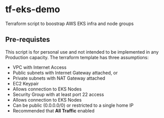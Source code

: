 # tf-eks-demo
Terraform script to boostrap AWS EKS infra and node groups

## Pre-requistes
This script is for personal use and not intended to be implemented in any Production capacity. The terraform template has three assumptions:
 - VPC with Internet Access
  - Public subnets with Internet Gateway attached, or
  - Private subnets with NAT Gateway attached
 - EC2 Keypair
  - Allows connection to EKS Nodes
 - Security Group with at least port 22 access
  - Allows connection to EKS Nodes
  - Can be public (0.0.0.0/0) or restricted to a single home IP
  - Recommended that **All Traffic** enabled
